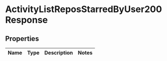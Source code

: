 
# ActivityListReposStarredByUser200Response

## Properties
Name | Type | Description | Notes
------------ | ------------- | ------------- | -------------



